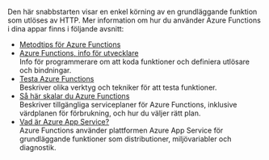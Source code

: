 
Den här snabbstarten visar en enkel körning av en grundläggande funktion som utlöses av HTTP. Mer information om hur du använder Azure Functions i dina appar finns i följande avsnitt:

* [Metodtips för Azure Functions](../articles/azure-functions/functions-best-practices.md)
* [Azure Functions, info för utvecklare](../articles/azure-functions/functions-reference.md)  
  Info för programmerare om att koda funktioner och definiera utlösare och bindningar.
* [Testa Azure Functions](../articles/azure-functions/functions-test-a-function.md)  
  Beskriver olika verktyg och tekniker för att testa funktioner.
* [Så här skalar du Azure Functions](../articles/azure-functions/functions-scale.md)  
  Beskriver tillgängliga serviceplaner för Azure Functions, inklusive värdplanen för förbrukning, och hur du väljer rätt plan. 
* [Vad är Azure App Service?](../articles/app-service/app-service-value-prop-what-is.md)  
  Azure Functions använder plattformen Azure App Service för grundläggande funktioner som distributioner, miljövariabler och diagnostik. 